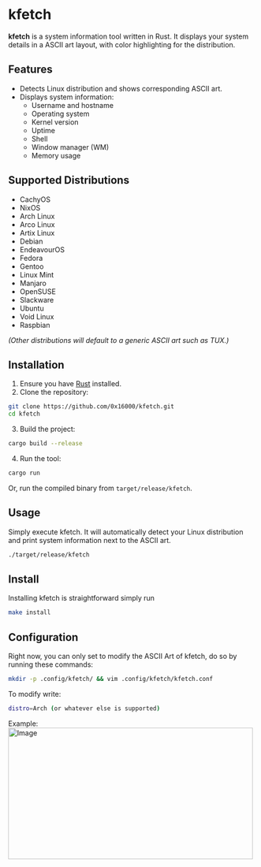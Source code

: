 # kfetch

**kfetch** is a system information tool written in Rust. It displays your system details in a ASCII art layout, with color highlighting for the distribution.

## Features

- Detects Linux distribution and shows corresponding ASCII art.
- Displays system information:
  - Username and hostname
  - Operating system
  - Kernel version
  - Uptime
  - Shell
  - Window manager (WM)
  - Memory usage

## Supported Distributions

- CachyOS
- NixOS
- Arch Linux
- Arco Linux
- Artix Linux
- Debian
- EndeavourOS
- Fedora
- Gentoo
- Linux Mint
- Manjaro
- OpenSUSE
- Slackware
- Ubuntu
- Void Linux
- Raspbian

*(Other distributions will default to a generic ASCII art such as TUX.)*

## Installation

1. Ensure you have [Rust](https://www.rust-lang.org/tools/install) installed.
2. Clone the repository:

```bash
git clone https://github.com/0x16000/kfetch.git
cd kfetch
```

3. Build the project:

```bash
cargo build --release
```

4. Run the tool:

```bash
cargo run
```

Or, run the compiled binary from `target/release/kfetch`.

## Usage

Simply execute kfetch. It will automatically detect your Linux distribution and print system information next to the ASCII art.
```bash
./target/release/kfetch
```

## Install

Installing kfetch is straightforward simply run
```bash
make install
```

## Configuration

Right now, you can only set to modify the ASCII Art of kfetch, do so by running these commands:
```bash
mkdir -p .config/kfetch/ && vim .config/kfetch/kfetch.conf
```

To modify write:
```bash
distro=Arch (or whatever else is supported)
```

Example:
<img width="496" height="267" alt="Image" src="https://github.com/user-attachments/assets/1bb13e50-b934-427b-a92e-f00f0f512bb6" />
